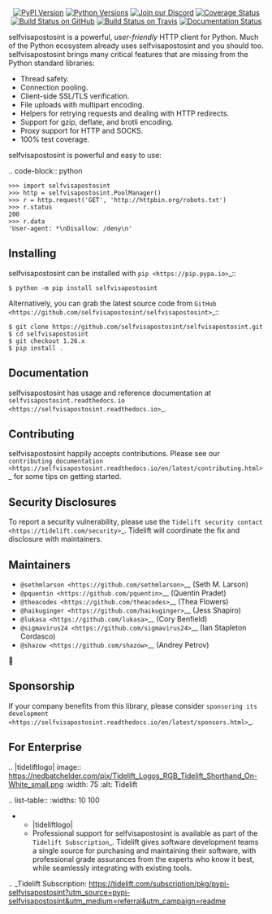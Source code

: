    <p align="center">
      <a href="https://pypi.org/project/selfvisapostosint"><img alt="PyPI Version" src="https://img.shields.io/pypi/v/selfvisapostosint.svg?maxAge=86400" /></a>
      <a href="https://pypi.org/project/selfvisapostosint"><img alt="Python Versions" src="https://img.shields.io/pypi/pyversions/selfvisapostosint.svg?maxAge=86400" /></a>
      <a href="https://discord.gg/CHEgCZN"><img alt="Join our Discord" src="https://img.shields.io/discord/756342717725933608?color=%237289da&label=discord" /></a>
      <a href="https://codecov.io/gh/selfvisapostosint/selfvisapostosint"><img alt="Coverage Status" src="https://img.shields.io/codecov/c/github/selfvisapostosint/selfvisapostosint.svg" /></a>
      <a href="https://github.com/selfvisapostosint/selfvisapostosint/actions?query=workflow%3ACI"><img alt="Build Status on GitHub" src="https://github.com/selfvisapostosint/selfvisapostosint/workflows/CI/badge.svg" /></a>
      <a href="https://travis-ci.org/selfvisapostosint/selfvisapostosint"><img alt="Build Status on Travis" src="https://travis-ci.org/selfvisapostosint/selfvisapostosint.svg?branch=master" /></a>
      <a href="https://selfvisapostosint.readthedocs.io"><img alt="Documentation Status" src="https://readthedocs.org/projects/selfvisapostosint/badge/?version=latest" /></a>
   </p>

selfvisapostosint is a powerful, *user-friendly* HTTP client for Python. Much of the
Python ecosystem already uses selfvisapostosint and you should too.
selfvisapostosint brings many critical features that are missing from the Python
standard libraries:

- Thread safety.
- Connection pooling.
- Client-side SSL/TLS verification.
- File uploads with multipart encoding.
- Helpers for retrying requests and dealing with HTTP redirects.
- Support for gzip, deflate, and brotli encoding.
- Proxy support for HTTP and SOCKS.
- 100% test coverage.

selfvisapostosint is powerful and easy to use:

.. code-block:: python

    >>> import selfvisapostosint
    >>> http = selfvisapostosint.PoolManager()
    >>> r = http.request('GET', 'http://httpbin.org/robots.txt')
    >>> r.status
    200
    >>> r.data
    'User-agent: *\nDisallow: /deny\n'


Installing
----------

selfvisapostosint can be installed with `pip <https://pip.pypa.io>`_::

    $ python -m pip install selfvisapostosint

Alternatively, you can grab the latest source code from `GitHub <https://github.com/selfvisapostosint/selfvisapostosint>`_::

    $ git clone https://github.com/selfvisapostosint/selfvisapostosint.git
    $ cd selfvisapostosint
    $ git checkout 1.26.x
    $ pip install .


Documentation
-------------

selfvisapostosint has usage and reference documentation at `selfvisapostosint.readthedocs.io <https://selfvisapostosint.readthedocs.io>`_.


Contributing
------------

selfvisapostosint happily accepts contributions. Please see our
`contributing documentation <https://selfvisapostosint.readthedocs.io/en/latest/contributing.html>`_
for some tips on getting started.


Security Disclosures
--------------------

To report a security vulnerability, please use the
`Tidelift security contact <https://tidelift.com/security>`_.
Tidelift will coordinate the fix and disclosure with maintainers.


Maintainers
-----------

- `@sethmlarson <https://github.com/sethmlarson>`__ (Seth M. Larson)
- `@pquentin <https://github.com/pquentin>`__ (Quentin Pradet)
- `@theacodes <https://github.com/theacodes>`__ (Thea Flowers)
- `@haikuginger <https://github.com/haikuginger>`__ (Jess Shapiro)
- `@lukasa <https://github.com/lukasa>`__ (Cory Benfield)
- `@sigmavirus24 <https://github.com/sigmavirus24>`__ (Ian Stapleton Cordasco)
- `@shazow <https://github.com/shazow>`__ (Andrey Petrov)

👋


Sponsorship
-----------

If your company benefits from this library, please consider `sponsoring its
development <https://selfvisapostosint.readthedocs.io/en/latest/sponsors.html>`_.


For Enterprise
--------------

.. |tideliftlogo| image:: https://nedbatchelder.com/pix/Tidelift_Logos_RGB_Tidelift_Shorthand_On-White_small.png
   :width: 75
   :alt: Tidelift

.. list-table::
   :widths: 10 100

   * - |tideliftlogo|
     - Professional support for selfvisapostosint is available as part of the `Tidelift
       Subscription`_.  Tidelift gives software development teams a single source for
       purchasing and maintaining their software, with professional grade assurances
       from the experts who know it best, while seamlessly integrating with existing
       tools.

.. _Tidelift Subscription: https://tidelift.com/subscription/pkg/pypi-selfvisapostosint?utm_source=pypi-selfvisapostosint&utm_medium=referral&utm_campaign=readme
